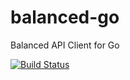 balanced-go
===========

Balanced API Client for Go

[![Build Status](https://travis-ci.org/bnoguchi/balanced-go.svg?branch=master)](https://travis-ci.org/bnoguchi/balanced-go)
